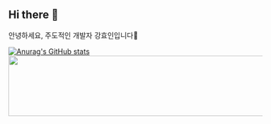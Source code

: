 ## Hi there 👋
안녕하세요, 주도적인 개발자 강효인입니다🌱

<!--
**hyoinkang/hyoinkang** is a ✨ _special_ ✨ repository because its `README.md` (this file) appears on your GitHub profile.

Here are some ideas to get you started:

- 🔭 I’m currently working on ...
- 🌱 I’m currently learning ...
- 👯 I’m looking to collaborate on ...
- 🤔 I’m looking for help with ...
- 💬 Ask me about ...
- 📫 How to reach me: ...
- 😄 Pronouns: ...
- ⚡ Fun fact: ...
-->
[![Anurag's GitHub stats](https://github-readme-stats.vercel.app/api?username=hyoinkang)](https://github.com/anuraghazra/github-readme-stats)
<a href="https://github.com/devxb/gitanimals">
  <img src="https://render.gitanimals.org/lines/hyoinkang?pet-id=1" width="1000" height="120"/>
</a>
